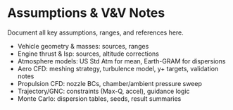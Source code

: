 # Assumptions & V&V Notes

Document all key assumptions, ranges, and references here.

- Vehicle geometry & masses: sources, ranges
- Engine thrust & Isp: sources, altitude corrections
- Atmosphere models: US Std Atm for mean, Earth-GRAM for dispersions
- Aero CFD: meshing strategy, turbulence model, y+ targets, validation notes
- Propulsion CFD: nozzle BCs, chamber/ambient pressure sweep
- Trajectory/GNC: constraints (Max-Q, accel), guidance logic
- Monte Carlo: dispersion tables, seeds, result summaries
